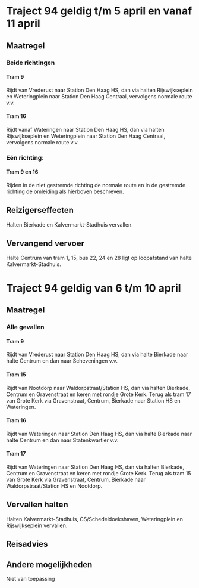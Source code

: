 # Traject 94 geldig t/m 5 april en vanaf 11 april
## Maatregel
### Beide richtingen

#### Tram 9 
Rijdt van Vrederust naar Station Den Haag HS, dan via halten Rijswijkseplein en Weteringplein naar Station Den Haag Centraal, vervolgens normale route v.v.

#### Tram 16
Rijdt vanaf Wateringen naar Station Den Haag HS, dan via halten Rijswijkseplein en Weteringplein naar Station Den Haag Centraal, vervolgens normale route v.v.

### Eén richting:

#### Tram 9 en 16
Rijden in de niet gestremde richting de normale route en in de gestremde richting de omleiding als hierboven beschreven.

## Reizigerseffecten
Halten Bierkade en Kalvermarkt-Stadhuis vervallen.

## Vervangend vervoer
Halte Centrum van tram 1, 15, bus 22, 24 en 28 ligt op loopafstand van halte Kalvermarkt-Stadhuis.

# Traject 94 geldig van 6 t/m 10 april 
## Maatregel
### Alle gevallen

#### Tram 9
Rijdt van Vrederust naar Station Den Haag HS, dan via halte Bierkade naar halte Centrum en dan naar Scheveningen v.v. 

#### Tram 15
Rijdt van Nootdorp naar Waldorpstraat/Station HS, dan via halten Bierkade, Centrum en Gravenstraat en keren met rondje Grote Kerk. Terug als tram 17 van Grote Kerk via Gravenstraat, Centrum, Bierkade naar Station HS en Wateringen. 

#### Tram 16
Rijdt van Wateringen naar Station Den Haag HS, dan via halte Bierkade naar halte Centrum en dan naar Statenkwartier v.v.

#### Tram 17
Rijdt van Wateringen naar Station Den Haag HS, dan via halten Bierkade, Centrum en Gravenstraat en keren met rondje Grote Kerk. Terug als tram 15 van Grote Kerk via Gravenstraat, Centrum, Bierkade naar Waldorpstraat/Station HS en Nootdorp. 

## Vervallen halten
Halten Kalvermarkt-Stadhuis, CS/Schedeldoekshaven, Weteringplein en Rijswijkseplein vervallen.

## Reisadvies

## Andere mogelijkheden
Niet van toepassing

